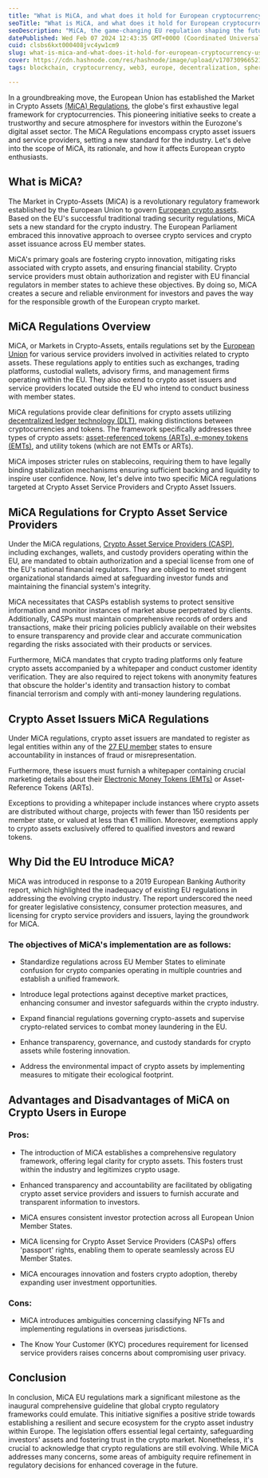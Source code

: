 ```yaml
---
title: "What is MiCA, and what does it hold for European cryptocurrency users"
seoTitle: "What is MiCA, and what does it hold for European cryptocurrency users"
seoDescription: "MiCA, the game-changing EU regulation shaping the future of cryptocurrency. Learn about the scope, benefits, and potential drawbacks of this groundbreaking."
datePublished: Wed Feb 07 2024 12:43:35 GMT+0000 (Coordinated Universal Time)
cuid: clsbs6kxt000408jvc4yw1cm9
slug: what-is-mica-and-what-does-it-hold-for-european-cryptocurrency-user
cover: https://cdn.hashnode.com/res/hashnode/image/upload/v1707309665213/06cf18d2-e505-4770-9082-526bd30e9d77.png
tags: blockchain, cryptocurrency, web3, europe, decentralization, spheron, regulations

---
```


In a groundbreaking move, the European Union has established the Market in Crypto Assets [(MiCA) Regulations](https://www.esma.europa.eu/esmas-activities/digital-finance-and-innovation/markets-crypto-assets-regulation-mica), the globe's first exhaustive legal framework for cryptocurrencies. This pioneering initiative seeks to create a trustworthy and secure atmosphere for investors within the Eurozone's digital asset sector. The MiCA Regulations encompass crypto asset issuers and service providers, setting a new standard for the industry. Let's delve into the scope of MiCA, its rationale, and how it affects European crypto enthusiasts.

## What is MiCA?

The Market in Crypto-Assets (MiCA) is a revolutionary regulatory framework established by the European Union to govern [European crypto assets](https://finance.ec.europa.eu/digital-finance/crypto-assets_en). Based on the EU's successful traditional trading security regulations, MiCA sets a new standard for the crypto industry. The European Parliament embraced this innovative approach to oversee crypto services and crypto asset issuance across EU member states.

MiCA's primary goals are fostering crypto innovation, mitigating risks associated with crypto assets, and ensuring financial stability. Crypto service providers must obtain authorization and register with EU financial regulators in member states to achieve these objectives. By doing so, MiCA creates a secure and reliable environment for investors and paves the way for the responsible growth of the European crypto market.

## MiCA Regulations Overview

MiCA, or Markets in Crypto-Assets, entails regulations set by the [European Union](https://european-union.europa.eu/index_en) for various service providers involved in activities related to crypto assets. These regulations apply to entities such as exchanges, trading platforms, custodial wallets, advisory firms, and management firms operating within the EU. They also extend to crypto asset issuers and service providers located outside the EU who intend to conduct business with member states.

MiCA regulations provide clear definitions for crypto assets utilizing [decentralized ledger technology (DLT)](https://en.wikipedia.org/wiki/Distributed_ledger), making distinctions between cryptocurrencies and tokens. The framework specifically addresses three types of crypto assets: [asset-referenced tokens (ARTs), e-money tokens (EMTs)](https://www.eba.europa.eu/regulation-and-policy/asset-referenced-and-e-money-tokens-micar), and utility tokens (which are not EMTs or ARTs).

MiCA imposes stricter rules on stablecoins, requiring them to have legally binding stabilization mechanisms ensuring sufficient backing and liquidity to inspire user confidence. Now, let's delve into two specific MiCA regulations targeted at Crypto Asset Service Providers and Crypto Asset Issuers.

## MiCA Regulations for Crypto Asset Service Providers

Under the MiCA regulations, [Crypto Asset Service Providers (CASP)](https://watsonlaw.nl/en/mica-regulation-of-crypto-asset-service-providers/), including exchanges, wallets, and custody providers operating within the EU, are mandated to obtain authorization and a special license from one of the EU's national financial regulators. They are obliged to meet stringent organizational standards aimed at safeguarding investor funds and maintaining the financial system's integrity.

MiCA necessitates that CASPs establish systems to protect sensitive information and monitor instances of market abuse perpetrated by clients. Additionally, CASPs must maintain comprehensive records of orders and transactions, make their pricing policies publicly available on their websites to ensure transparency and provide clear and accurate communication regarding the risks associated with their products or services.

Furthermore, MiCA mandates that crypto trading platforms only feature crypto assets accompanied by a whitepaper and conduct customer identity verification. They are also required to reject tokens with anonymity features that obscure the holder's identity and transaction history to combat financial terrorism and comply with anti-money laundering regulations.

## Crypto Asset Issuers MiCA Regulations

Under MiCA regulations, crypto asset issuers are mandated to register as legal entities within any of the [27 EU member](https://www.gov.uk/eu-eea#:~:text=The%20EU%20countries%20are%3A,%2C%20Slovenia%2C%20Spain%20and%20Sweden.) states to ensure accountability in instances of fraud or misrepresentation.

Furthermore, these issuers must furnish a whitepaper containing crucial marketing details about their [Electronic Money Tokens (EMTs)](https://www.21analytics.ch/glossary/electronic-money-token-emt/) or Asset-Reference Tokens (ARTs).

Exceptions to providing a whitepaper include instances where crypto assets are distributed without charge, projects with fewer than 150 residents per member state, or valued at less than €1 million. Moreover, exemptions apply to crypto assets exclusively offered to qualified investors and reward tokens.

## Why Did the EU Introduce MiCA?

MiCA was introduced in response to a 2019 European Banking Authority report, which highlighted the inadequacy of existing EU regulations in addressing the evolving crypto industry. The report underscored the need for greater legislative consistency, consumer protection measures, and licensing for crypto service providers and issuers, laying the groundwork for MiCA.

### The objectives of MiCA's implementation are as follows:

* Standardize regulations across EU Member States to eliminate confusion for crypto companies operating in multiple countries and establish a unified framework.
    
* Introduce legal protections against deceptive market practices, enhancing consumer and investor safeguards within the crypto industry.
    
* Expand financial regulations governing crypto-assets and supervise crypto-related services to combat money laundering in the EU.
    
* Enhance transparency, governance, and custody standards for crypto assets while fostering innovation.
    
* Address the environmental impact of crypto assets by implementing measures to mitigate their ecological footprint.
    

## Advantages and Disadvantages of MiCA on Crypto Users in Europe

### Pros:

* The introduction of MiCA establishes a comprehensive regulatory framework, offering legal clarity for crypto assets. This fosters trust within the industry and legitimizes crypto usage.
    
* Enhanced transparency and accountability are facilitated by obligating crypto asset service providers and issuers to furnish accurate and transparent information to investors.
    
* MiCA ensures consistent investor protection across all European Union Member States.
    
* MiCA licensing for Crypto Asset Service Providers (CASPs) offers 'passport' rights, enabling them to operate seamlessly across EU Member States.
    
* MiCA encourages innovation and fosters crypto adoption, thereby expanding user investment opportunities.
    

### Cons:

* MiCA introduces ambiguities concerning classifying NFTs and implementing regulations in overseas jurisdictions.
    
* The Know Your Customer (KYC) procedures requirement for licensed service providers raises concerns about compromising user privacy.
    

## Conclusion

In conclusion, MiCA EU regulations mark a significant milestone as the inaugural comprehensive guideline that global crypto regulatory frameworks could emulate. This initiative signifies a positive stride towards establishing a resilient and secure ecosystem for the crypto asset industry within Europe. The legislation offers essential legal certainty, safeguarding investors' assets and fostering trust in the crypto market. Nonetheless, it's crucial to acknowledge that crypto regulations are still evolving. While MiCA addresses many concerns, some areas of ambiguity require refinement in regulatory decisions for enhanced coverage in the future.